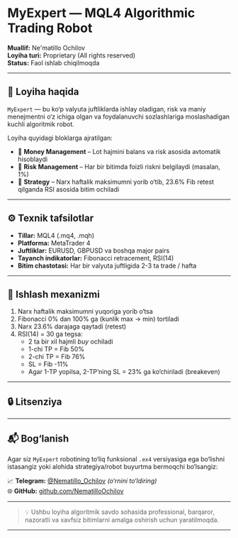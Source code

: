 # MyExpert — MQL4 Algorithmic Trading Robot

**Muallif:** Ne'matillo Ochilov  
**Loyiha turi:** Proprietary (All rights reserved)  
**Status:** Faol ishlab chiqilmoqda

---

## 🧠 Loyiha haqida

`MyExpert` — bu ko‘p valyuta juftliklarda ishlay oladigan, risk va maniy menejmentni o‘z ichiga olgan va foydalanuvchi sozlashlariga moslashadigan kuchli algoritmik robot.

Loyiha quyidagi bloklarga ajratilgan:

- 🔹 **Money Management** – Lot hajmini balans va risk asosida avtomatik hisoblaydi
- 🔹 **Risk Management** – Har bir bitimda foizli riskni belgilaydi (masalan, 1%)
- 🔹 **Strategy** – Narx haftalik maksimumni yorib o‘tib, 23.6% Fib retest qilganda RSI asosida bitim ochiladi

---

## ⚙️ Texnik tafsilotlar

- **Tillar:** MQL4 (.mq4, .mqh)
- **Platforma:** MetaTrader 4
- **Juftliklar:** EURUSD, GBPUSD va boshqa major pairs
- **Tayanch indikatorlar:** Fibonacci retracement, RSI(14)
- **Bitim chastotasi:** Har bir valyuta juftligida 2-3 ta trade / hafta

---

## 📌 Ishlash mexanizmi

1. Narx haftalik maksimumni yuqoriga yorib o‘tsa
2. Fibonacci 0% dan 100% ga (kunlik max → min) tortiladi
3. Narx 23.6% darajaga qaytadi (retest)
4. RSI(14) = 30 ga tegsa:
    - 2 ta bir xil hajmli *buy* ochiladi
    - 1-chi TP = Fib 50%
    - 2-chi TP = Fib 76%
    - SL = Fib -11%
    - Agar 1-TP yopilsa, 2-TP’ning SL = 23% ga ko‘chiriladi (breakeven)

---

## 🔒 Litsenziya

---

## 📬 Bog‘lanish

Agar siz `MyExpert` robotining to‘liq funksional `.ex4` versiyasiga ega bo‘lishni istasangiz yoki alohida strategiya/robot buyurtma bermoqchi bo‘lsangiz:

📈 **Telegram:** [@Nematillo_Ochilov](https://t.me/Nematillo_Ochilov) *(o‘rnini to‘ldiring)*  
🌐 **GitHub:** [github.com/NematilloOchilov](https://github.com/NematilloOchilov)

---

> 💡 Ushbu loyiha algoritmik savdo sohasida professional, barqaror, nazoratli va xavfsiz bitimlarni amalga oshirish uchun yaratilmoqda.
****

